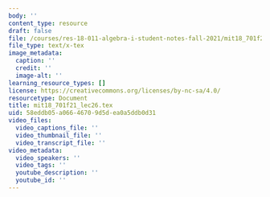 ```yaml
---
body: ''
content_type: resource
draft: false
file: /courses/res-18-011-algebra-i-student-notes-fall-2021/mit18_701f21_lec26.tex
file_type: text/x-tex
image_metadata:
  caption: ''
  credit: ''
  image-alt: ''
learning_resource_types: []
license: https://creativecommons.org/licenses/by-nc-sa/4.0/
resourcetype: Document
title: mit18_701f21_lec26.tex
uid: 58eddb05-a066-4670-9d5d-ea0a5ddb0d31
video_files:
  video_captions_file: ''
  video_thumbnail_file: ''
  video_transcript_file: ''
video_metadata:
  video_speakers: ''
  video_tags: ''
  youtube_description: ''
  youtube_id: ''
---
```

